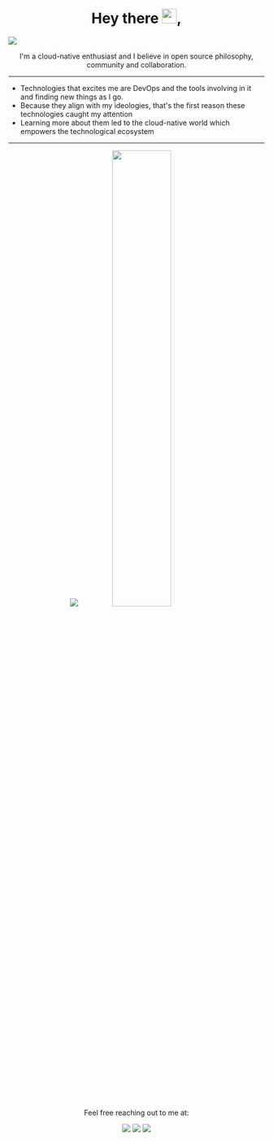 <h1 align="center" id="welcome_message"> Hey there <img src="https://github.com/TheDudeThatCode/TheDudeThatCode/blob/master/Assets/Hi.gif" width="29">,</h1>

![](https://pbs.twimg.com/profile_banners/1443136388799467520/1657256441/1500x500)

<p align="center">I'm a cloud-native enthusiast and I believe in open source philosophy, community and collaboration.</p>

---

- Technologies that excites me are DevOps and the tools involving in it and finding new things as I go.
- Because they align with my ideologies, that's the first reason these technologies caught my attention
- Learning more about them led to the cloud-native world which empowers the technological ecosystem

---
<p align="center">
  <img 
   src="https://github-readme-stats.vercel.app/api?username=KiranSatyaRaj&show_icons=true&theme=tokyonight" 
/>
<img width="48%" src="https://github-readme-streak-stats.herokuapp.com/?user=KiranSatyaRaj&theme=tokyonight" />

</p>

<p align="center"> Feel free reaching out to me at:
</p>

<p align="center">
<a href="https://www.linkedin.com/in/jamy-kiran-satya-raj-858486200/"><img src="https://img.shields.io/badge/LinkedIn-0077B5?style=for-the-badge&logo=linkedin&logoColor=white"></a>
<a href="https://twitter.com/jksrtwt"><img src="https://img.shields.io/badge/Twitter-1DA1F2?style=for-the-badge&logo=twitter&logoColor=white"></a>
  <a href="mailto:kiranjamy20021508@gmail.com"><img src="https://img.shields.io/badge/mail-EA4335?style=for-the-badge&logo=gmail&logoColor=white"></a>
</p>


<!--
**KiranSatyaRaj/KiranSatyaRaj** is a ✨ _special_ ✨ repository because its `README.md` (this file) appears on your GitHub profile.

Here are some ideas to get you started:

- 🔭 I’m currently working on ...
- 🌱 I’m currently learning ...
- 👯 I’m looking to collaborate on ...
- 🤔 I’m looking for help with ...
- 💬 Ask me about ...
- 📫 How to reach me: ...
- 😄 Pronouns: ...
- ⚡ Fun fact: ...
-->

